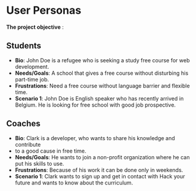 # User Personas

**The project objective** :

## Students

- **Bio**: John Doe is a refugee who is seeking a study free course for web
  development.
- **Needs/Goals**: A school that gives a free course without disturbing his
  part-time job.
- **Frustrations**: Need a free course without language barrier and flexible
  time.
- **Scenario 1**: John Doe is English speaker who has recently arrived in
  Belgium. He is looking for free school with good job prospective.

## Coaches

- **Bio**: Clark is a developer, who wants to share his knowledge and contribute
- to a good cause in free time.
- **Needs/Goals**: He wants to join a non-profit organization where he can put
  his skills to use.
- **Frustrations**: Because of his work it can be done only in weekends.
- **Scenario 1**: Clark wants to sign up and get in contact with Hack your
  future and wants to know about the curriculum.
